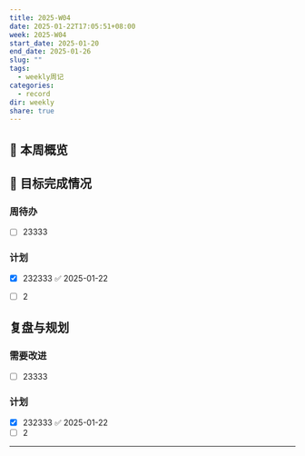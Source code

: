 ```yaml
---
title: 2025-W04
date: 2025-01-22T17:05:51+08:00
week: 2025-W04
start_date: 2025-01-20
end_date: 2025-01-26
slug: ""
tags:
  - weekly周记
categories:
  - record
dir: weekly
share: true
---
```

## 📅 本周概览

## 🎯 目标完成情况
### 周待办
- [ ] 23333


### 计划
- [x] 232333 ✅ 2025-01-22
- [ ] 2


## 复盘与规划

### 需要改进
- [ ] 23333

### 计划
- [x] 232333 ✅ 2025-01-22
- [ ] 2
---
